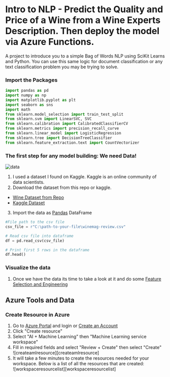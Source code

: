 # Intro to NLP - Predict the Quality and Price of a Wine from a Wine Experts Description. Then deploy the model via Azure Functions.
A project to introduce you to a simple Bag of Words NLP using SciKit Learns and Python. You can use this same logic for document classification or any text classification problem you may be trying to solve.

### Import the Packages
```python
import pandas as pd
import numpy as np
import matplotlib.pyplot as plt
import seaborn as sns
import math
from sklearn.model_selection import train_test_split
from sklearn.svm import LinearSVC, SVC
from sklearn.calibration import CalibratedClassifierCV
from sklearn.metrics import precision_recall_curve
from sklearn.linear_model import LogisticRegression
from sklearn.tree import DecisionTreeClassifier
from sklearn.feature_extraction.text import CountVectorizer
```

### The first step for any model building: We need Data!
![data](https://encrypted-tbn0.gstatic.com/images?q=tbn:ANd9GcSwvLv12Qt9SOXvdGwlqQP0ORHhvO1OI7hAxqAvXbf3tpRl4t2Isw)
1. I used a dataset I found on Kaggle. Kaggle is an online community of data scientists. 
2. Download the dataset from this repo or kaggle.
* [Wine Dataset from Repo](https://github.com/cassieview/intro-nlp-wine-reviews/blob/master/dataset/winemag-review.csv)
* [Kaggle Dataset](https://www.kaggle.com/zynicide/wine-reviews)

3. Import the data as [Pandas](https://pandas.pydata.org/pandas-docs/stable/) DataFrame
```python
#File path to the csv file
csv_file = r"C:\path-to-your-file\winemag-review.csv"

# Read csv file into dataframe
df = pd.read_csv(csv_file)

# Print first 5 rows in the dataframe
df.head()
```
### Visualize the data
1. Once we have the data its time to take a look at it and do some [Feature Selection and Engineering](https://docs.microsoft.com/en-us/azure/machine-learning/team-data-science-process/create-features)


## Azure Tools and Data
### Create Resource in Azure
1. Go to [Azure Portal](https://portal.azure.com/) and login or [Create an Account](https://azure.microsoft.com/en-us/free/)
2. Click "Create resource"
3. Select "AI + Machine Learning" then "Machine Learning service workspace"
4. Fill in required fields and select "Review + Create" then select "Create"
 </br> ![createamlresource][createamlresource]
5. It will take a few minutes to create the resources needed for your workspace. Below is a list of all the resources that are created:
</br> ![workspaceresourcelist][workspaceresourcelist]
